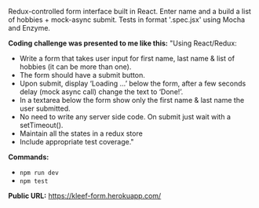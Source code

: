 Redux-controlled form interface built in React. Enter name and a build a list of hobbies + mock-async submit. Tests in format '.spec.jsx' using Mocha and Enzyme.

**Coding challenge was presented to me like this:**
"Using  React/Redux:
 
- Write a form that takes user input for first name, last name & list of hobbies (it can be more than one).
- The form should have a submit button.
- Upon submit, display ‘Loading …’ below the form, after a few seconds delay (mock async call) change the text to ‘Done!’.
- In a textarea below the form show only the first name & last name the user submitted.
- No need to write any server side code. On submit just wait with a setTimeout().
- Maintain all the states in a redux store
- Include appropriate test coverage."

**Commands:**
  - `npm run dev`
  - `npm test`

**Public URL:**
https://kleef-form.herokuapp.com/
